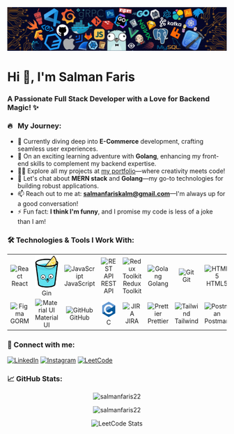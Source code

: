  <img src="img.webp" alt="Description" class="inline-image">

# Hi 👋, I'm Salman Faris


### A Passionate Full Stack Developer with a Love for Backend Magic! ✨

### 🔥 &nbsp; My Journey:

- 🔭 Currently diving deep into **E-Commerce** development, crafting seamless user experiences.
- 🌱 On an exciting learning adventure with **Golang**, enhancing my front-end skills to complement my backend expertise.
- 👨‍💻 Explore all my projects at [my portfolio](https://salmanfaris22.github.io/salmanfaris/)—where creativity meets code!
- 💬 Let's chat about **MERN stack** and **Golang**—my go-to technologies for building robust applications.
- 📫 Reach out to me at: **salmanfariskalm@gmail.com**—I'm always up for a good conversation!
- ⚡ Fun fact: **I think I'm funny**, and I promise my code is less of a joke than I am!

### 🛠️ Technologies & Tools I Work With:

<table align="center">
  <tr>
    <td align="center"><img src="https://techstack-generator.vercel.app/react-icon.svg" alt="React" width="65" /><br>React</td>
    <td align="center"><img src="https://raw.githubusercontent.com/gin-gonic/logo/master/color.png" alt="Gin" width="65" /><br>Gin</td>
    <td align="center"><img src="https://techstack-generator.vercel.app/js-icon.svg" alt="JavaScript" width="65" /><br>JavaScript</td>
    <td align="center"><img src="https://techstack-generator.vercel.app/restapi-icon.svg" alt="REST API" width="62" /><br>REST API</td>
    <td align="center"><img src="https://techstack-generator.vercel.app/redux-icon.svg" alt="Redux Toolkit" width="62" /><br>Redux Toolkit</td>
    <td align="center"><img src="https://miro.medium.com/v2/resize:fit:500/1*lSUb1T4YW1td0UskwsGZ1w.gif" alt="Golang" width="48" /><br>Golang</td>
    <td align="center"><img src="https://user-images.githubusercontent.com/25181517/192108372-f71d70ac-7ae6-4c0d-8395-51d8870c2ef0.png" alt="Git" width="48" /><br>Git</td>
    <td align="center"><img src="https://skillicons.dev/icons?i=html" alt="HTML5" width="48" /><br>HTML5</td>
    <td align="center"><img src="https://skillicons.dev/icons?i=css" alt="CSS" width="48" /><br>CSS</td>
    <td align="center"><img src="https://skillicons.dev/icons?i=bootstrap" alt="Bootstrap" width="48" /><br>Bootstrap</td>
  </tr>
  <tr>
    <td align="center"><img src="https://avatars.githubusercontent.com/u/15127678?s=48&v=4" alt="Figma" width="40" /><br>GORM</td>
    <td align="center"><img src="https://cdn.jsdelivr.net/gh/devicons/devicon/icons/materialui/materialui-original.svg" height="40" alt="Material UI" /><br>Material UI</td>
    <td align="center"><img src="https://techstack-generator.vercel.app/github-icon.svg" alt="GitHub" width="65" /><br>GitHub</td>
    <td align="center"><img src="https://raw.githubusercontent.com/devicons/devicon/master/icons/c/c-original.svg" alt="C" width="40" /><br>C</td>
    <td align="center"><img src="https://w7.pngwing.com/pngs/935/1018/png-transparent-jira-cloud-macos-bigsur-icon-thumbnail.png" alt="JIRA" width="62" /><br>JIRA</td>
    <td align="center"><img src="https://techstack-generator.vercel.app/prettier-icon.svg" alt="Prettier" width="62" /><br>Prettier</td>
    <td align="center"><img src="https://skillicons.dev/icons?i=tailwind" alt="Tailwind" width="48" /><br>Tailwind</td>
    <td align="center"><img src="https://www.vectorlogo.zone/logos/getpostman/getpostman-icon.svg" alt="Postman" width="40" /><br>Postman</td>
    <td align="center"><img src="http://jwt.io/img/icon.svg" alt="JWT" width="62" /><br>JWT</td>
    <td align="center"><img src="https://www.vectorlogo.zone/logos/figma/figma-icon.svg" alt="Figma" width="40" /><br>Figma</td>
  </tr>
</table>

### 🤝 Connect with me:

<p>
<a href="https://linkedin.com/in/salmanfaris" target="_blank"><img src="https://raw.githubusercontent.com/rahuldkjain/github-profile-readme-generator/master/src/images/icons/Social/linked-in-alt.svg" alt="LinkedIn" height="30" width="40" /></a>
<a href="https://instagram.com/salmanfarisz._____" target="_blank"><img src="https://raw.githubusercontent.com/rahuldkjain/github-profile-readme-generator/master/src/images/icons/Social/instagram.svg" alt="Instagram" height="30" width="40" /></a>
<a href="https://www.leetcode.com/salmanfaris" target="_blank"><img src="https://raw.githubusercontent.com/rahuldkjain/github-profile-readme-generator/master/src/images/icons/Social/leet-code.svg" alt="LeetCode" height="30" width="40" /></a>
</p>

### 📈 GitHub Stats:

<p align="center">
  <img src="https://github-readme-stats.vercel.app/api?username=salmanfaris22&show_icons=true&locale=en" alt="salmanfaris22" />
</p>
<p align="center">
  <img src="https://github-readme-streak-stats.herokuapp.com/?user=salmanfaris22&" alt="salmanfaris22" />
</p>
<p align="center">
  <img src="https://leetcard.jacoblin.cool/salman567633800?font=patrick_hand" alt="LeetCode Stats" />
</p>
